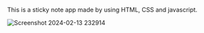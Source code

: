 This is a sticky note app made by using HTML, CSS and javascript.


![Screenshot 2024-02-13 232914](https://github.com/Priyapandeyyy/Sticky-Notes/assets/132647631/daccaa0a-566c-45d3-bc7b-ff6824e8302a)
